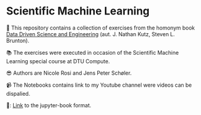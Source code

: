 # Scientific Machine Learning

:unicorn: This repository contains a collection of exercises from the homonym book [Data Driven Science and Engineering](https://databookuw.com/) (aut. J. Nathan Kutz, Steven L. Brunton). 

:books: The exercises were executed in occasion of the Scientific Machine Learning special course at DTU Compute. 

:sunglasses: Authors are Nicole Rosi and Jens Peter Schøler. 

:video_camera: The Notebooks contains link to my Youtube channel were videos can be dispalied. 

📔: [Link](https://n-rosi.github.io/Scientific_Machine_Learning/intro.html) to the jupyter-book format.
